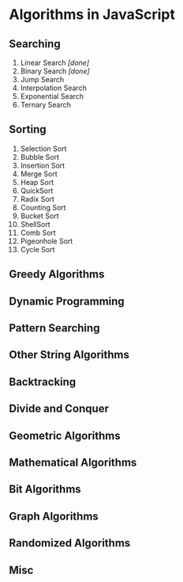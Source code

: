 # Algorithms in JavaScript

## Searching
1) Linear Search _[done]_
2) Binary Search _[done]_
3) Jump Search
4) Interpolation Search
5) Exponential Search
6) Ternary Search


## Sorting
1) Selection Sort
2) Bubble Sort
3) Insertion Sort
4) Merge Sort
5) Heap Sort
6) QuickSort
7) Radix Sort
8) Counting Sort
9) Bucket Sort
10) ShellSort
11) Comb Sort
12) Pigeonhole Sort
13) Cycle Sort

## Greedy Algorithms

## Dynamic Programming

## Pattern Searching

## Other String Algorithms

## Backtracking

## Divide and Conquer

## Geometric Algorithms

## Mathematical Algorithms

## Bit Algorithms

## Graph Algorithms

## Randomized Algorithms

## Misc